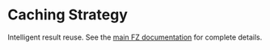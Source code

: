 # Caching Strategy

Intelligent result reuse. See the [main FZ documentation](https://github.com/Funz/fz#caching-strategy) for complete details.
